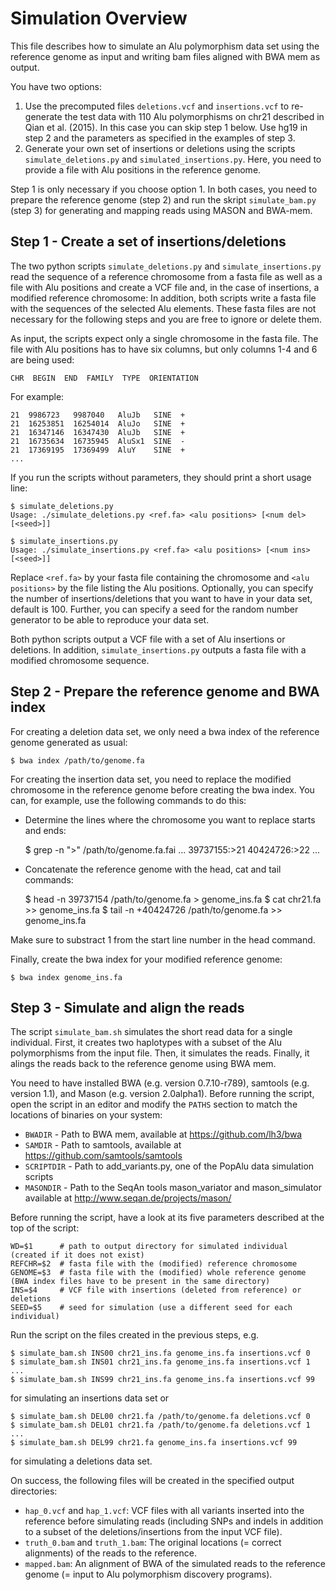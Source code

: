 Simulation Overview
===================

This file describes how to simulate an Alu polymorphism data set using the reference genome as input and writing bam files aligned with BWA mem as output.

You have two options:

1. Use the precomputed files `deletions.vcf` and `insertions.vcf` to re-generate the test data with 110 Alu polymorphisms on chr21 described in Qian et al. (2015). In this case you can skip step 1 below.
   Use hg19 in step 2 and the parameters as specified in the examples of step 3.
2. Generate your own set of insertions or deletions using the scripts `simulate_deletions.py` and `simulated_insertions.py`.
   Here, you need to provide a file with Alu positions in the reference genome.

Step 1 is only necessary if you choose option 1.
In both cases, you need to prepare the reference genome (step 2) and run the skript `simulate_bam.py` (step 3) for generating and mapping reads using MASON and BWA-mem.


Step 1 - Create a set of insertions/deletions
---------------------------------------------

The two python scripts `simulate_deletions.py` and `simulate_insertions.py` read the sequence of a reference chromosome from a fasta file as well as a file with Alu positions and create a VCF file and, in the case of insertions, a modified reference chromosome:
In addition, both scripts write a fasta file with the sequences of the selected Alu elements. These fasta files are not necessary for the following steps and you are free to ignore or delete them.

As input, the scripts expect only a single chromosome in the fasta file.
The file with Alu positions has to have six columns, but only columns 1-4 and 6 are being used:

    CHR  BEGIN  END  FAMILY  TYPE  ORIENTATION

For example:

    21  9986723   9987040   AluJb   SINE  +
    21  16253851  16254014  AluJo   SINE  +
    21  16347146  16347430  AluJb   SINE  +
    21  16735634  16735945  AluSx1  SINE  -
    21  17369195  17369499  AluY    SINE  +
    ...

If you run the scripts without parameters, they should print a short usage line:

    $ simulate_deletions.py
    Usage: ./simulate_deletions.py <ref.fa> <alu positions> [<num del> [<seed>]]
    
    $ simulate_insertions.py
    Usage: ./simulate_insertions.py <ref.fa> <alu positions> [<num ins> [<seed>]]

Replace `<ref.fa>` by your fasta file containing the chromosome and `<alu positions>` by the file listing the Alu positions.
Optionally, you can specify the number of insertions/deletions that you want to have in your data set, default is 100.
Further, you can specify a seed for the random number generator to be able to reproduce your data set.

Both python scripts output a VCF file with a set of Alu insertions or deletions.
In addition, `simulate_insertions.py` outputs a fasta file with a modified chromosome sequence.


Step 2 - Prepare the reference genome and BWA index
---------------------------------------------------

For creating a deletion data set, we only need a bwa index of the reference genome generated as usual:

    $ bwa index /path/to/genome.fa

For creating the insertion data set, you need to replace the modified chromosome in the reference genome before creating the bwa index.
You can, for example, use the following commands to do this:

* Determine the lines where the chromosome you want to replace starts and ends:

    $ grep -n ">" /path/to/genome.fa.fai
    ...
    39737155:>21
    40424726:>22
    ...

* Concatenate the reference genome with the head, cat and tail commands:

    $ head -n 39737154 /path/to/genome.fa > genome_ins.fa
    $ cat chr21.fa >> genome_ins.fa
    $ tail -n +40424726 /path/to/genome.fa >> genome_ins.fa

Make sure to substract 1 from the start line number in the head command.

Finally, create the bwa index for your modified reference genome:

    $ bwa index genome_ins.fa


Step 3 - Simulate and align the reads
-------------------------------------

The script `simulate_bam.sh` simulates the short read data for a single individual.
First, it creates two haplotypes with a subset of the Alu polymorphisms from the input file.
Then, it simulates the reads.
Finally, it alings the reads back to the reference genome using BWA mem.

You need to have installed BWA (e.g. version 0.7.10-r789), samtools (e.g. version 1.1), and Mason (e.g. version 2.0alpha1).
Before running the script, open the script in an editor and modify the `PATHS` section to match the locations of binaries on your system:

* `BWADIR` - Path to BWA mem, available at https://github.com/lh3/bwa
* `SAMDIR` - Path to samtools, available at https://github.com/samtools/samtools
* `SCRIPTDIR` - Path to add_variants.py, one of the PopAlu data simulation scripts
* `MASONDIR` - Path to the SeqAn tools mason_variator and mason_simulator available at http://www.seqan.de/projects/mason/

Before running the script, have a look at its five parameters described at the top of the script:

    WD=$1      # path to output directory for simulated individual (created if it does not exist)
    REFCHR=$2  # fasta file with the (modified) reference chromosome
    GENOME=$3  # fasta file with the (modified) whole reference genome (BWA index files have to be present in the same directory)
    INS=$4     # VCF file with insertions (deleted from reference) or deletions
    SEED=$5    # seed for simulation (use a different seed for each individual)

Run the script on the files created in the previous steps, e.g.

    $ simulate_bam.sh INS00 chr21_ins.fa genome_ins.fa insertions.vcf 0
    $ simulate_bam.sh INS01 chr21_ins.fa genome_ins.fa insertions.vcf 1
    ...
    $ simulate_bam.sh INS99 chr21_ins.fa genome_ins.fa insertions.vcf 99

for simulating an insertions data set or

    $ simulate_bam.sh DEL00 chr21.fa /path/to/genome.fa deletions.vcf 0
    $ simulate_bam.sh DEL01 chr21.fa /path/to/genome.fa deletions.vcf 1
    ...
    $ simulate_bam.sh DEL99 chr21.fa genome_ins.fa insertions.vcf 99

for simulating a deletions data set.

On success, the following files will be created in the specified output directories:

* `hap_0.vcf` and `hap_1.vcf`: VCF files with all variants inserted into the reference before simulating reads (including SNPs and indels in addition to a subset of the deletions/insertions from the input VCF file).
* `truth_0.bam` and `truth_1.bam`: The original locations (= correct alignments) of the reads to the reference.
* `mapped.bam`: An alignment of BWA of the simulated reads to the reference genome (= input to Alu polymorphism discovery programs).
